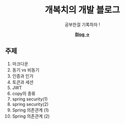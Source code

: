 <div align="center">

  # 개복치의 개발 블로그

  공부한걸 기록하자 !

  [**Blog →**](https://hmcck27.github.io)

</div>

주제
---
1. 마크다운
2. 동기 vs 비동기
3. 인증과 인가
4. 토큰과 세션
5. JWT
6. copy의 종류
7. spring security(1)
8. spring security(2)
9. Spring 의존관계 (1)
10. Spring 의존관계 (2)
